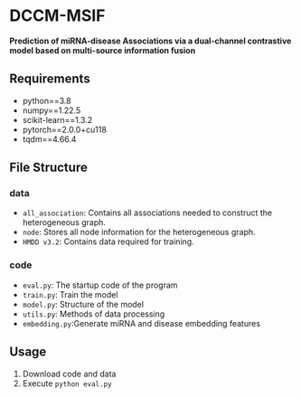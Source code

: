 # DCCM-MSIF
**Prediction of miRNA-disease Associations via a dual-channel contrastive model based on multi-source information fusion**

## Requirements
- python==3.8
- numpy==1.22.5
- scikit-learn==1.3.2
- pytorch==2.0.0+cu118
- tqdm==4.66.4

## File Structure

### data
- `all_association`: Contains all associations needed to construct the heterogeneous graph.
- `node`: Stores all node information for the heterogeneous graph.
- `HMDD v3.2`: Contains data required for training.


### code
- `eval.py`: The startup code of the program
- `train.py`: Train the model
- `model.py`: Structure of the model
- `utils.py`: Methods of data processing
- `embedding.py`:Generate miRNA and disease embedding features

## Usage
1. Download code and data
2. Execute `python eval.py`
